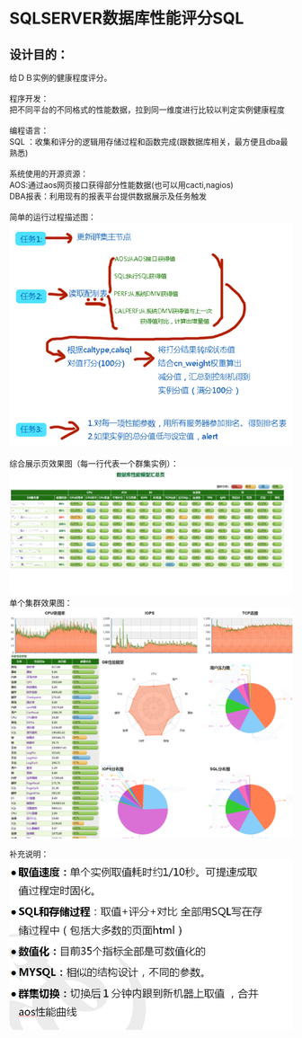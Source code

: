 SQLSERVER数据库性能评分SQL
====
设计目的：
----
给ＤＢ实例的健康程度评分。<br> 
<br> 
程序开发： <br> 
把不同平台的不同格式的性能数据，拉到同一维度进行比较以判定实例健康程度<br> 
<br> 
编程语言：<br> 
SQL ：收集和评分的逻辑用存储过程和函数完成(跟数据库相关，最方便且dba最熟悉)<br> 
<br> 
系统使用的开源资源：<br> 
AOS:通过aos网页接口获得部分性能数据(也可以用cacti,nagios)<br> 
DBA报表：利用现有的报表平台提供数据展示及任务触发<br> 
<br> 
简单的运行过程描述图：<br> 
![](https://github.com/51ak/DatabaseRating/raw/master/screenshots/t1.png)  
<br> 
综合展示页效果图（每一行代表一个群集实例）：<br> 
![](https://github.com/51ak/DatabaseRating/raw/master/screenshots/Main.png)  
单个集群效果图：<br> 
![](https://github.com/51ak/DatabaseRating/raw/master/screenshots/Detail.png)  

补充说明：<br> 
![](https://github.com/51ak/DatabaseRating/raw/master/screenshots/t0.png)  

